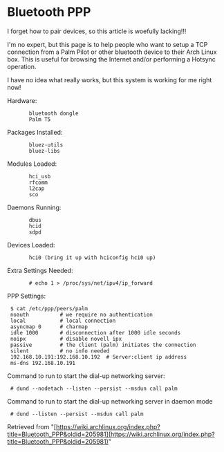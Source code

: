 # Bluetooth PPP

I forget how to pair devices, so this article is woefully lacking!!!

I'm no expert, but this page is to help people who want to setup a TCP connection from a Palm Pilot or other bluetooth device to their Arch Linux box. This is useful for browsing the Internet and/or performing a Hotsync operation.

I have no idea what really works, but this system is working for me right now!

Hardware:

```
       bluetooth dongle
       Palm T5

```

Packages Installed:

```
       bluez-utils
       bluez-libs

```

Modules Loaded:

```
       hci_usb
       rfcomm
       l2cap
       sco

```

Daemons Running:

```
       dbus
       hcid
       sdpd

```

Devices Loaded:

```
       hci0 (bring it up with hciconfig hci0 up)

```

Extra Settings Needed:

```
       # echo 1 > /proc/sys/net/ipv4/ip_forward

```

PPP Settings:

```
 $ cat /etc/ppp/peers/palm
 noauth          # we require no authentication
 local           # local connection
 asyncmap 0      # charmap
 idle 1000       # disconnection after 1000 idle seconds
 noipx           # disable novell ipx
 passive         # the client (palm) initiates the connection
 silent          # no info needed
 192.168.10.191:192.168.10.192  # Server:client ip address
 ms-dns 192.168.10.191

```

Command to run to start the dial-up networking server:

```
 # dund --nodetach --listen --persist --msdun call palm

```

Command to run to start the dial-up networking server in daemon mode

```
 # dund --listen --persist --msdun call palm

```

Retrieved from "[https://wiki.archlinux.org/index.php?title=Bluetooth_PPP&oldid=205981](https://wiki.archlinux.org/index.php?title=Bluetooth_PPP&oldid=205981)"